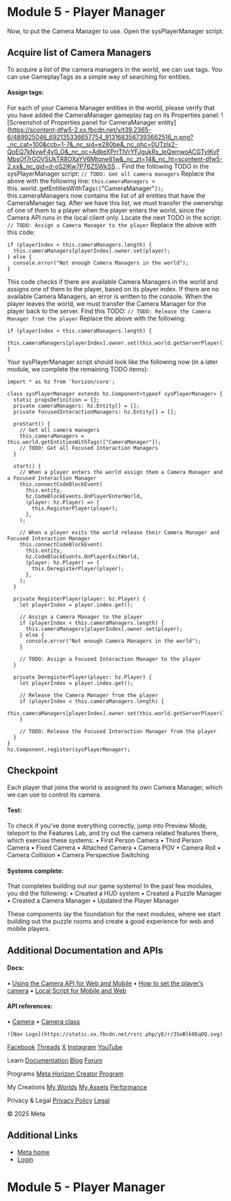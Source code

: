 # Module 5 - Player Manager

 Now, to put the Camera Manager to use. Open the sysPlayerManager script.  
## Acquire list of Camera Managers

 To acquire a list of the camera managers in the world, we can use tags. You can
use GameplayTags as a simple way of searching for entities.  
#### Assign tags:

 For each of your Camera Manager entities in the world, please verify that you
have added the CameraManager gameplay tag on its Properties panel: ![Screenshot of Properties panel for CameraManager entity](https://scontent-dfw5-2.xx.fbcdn.net/v/t39.2365-6/489925046_692135336657754_9131683567393662516_n.png?_nc_cat=100&ccb=1-7&_nc_sid=e280be&_nc_ohc=0UTzlx2-QoEQ7kNvwF4y0_O&_nc_oc=AdkeXPrrTIVrYFJgukRs_IeQwnwoACGTyIKvFMbsOf7rGOVSUkTR8OXaYV6Mtqne81w&_nc_zt=14&_nc_ht=scontent-dfw5-2.xx&_nc_gid=d-oS2lKw7P76ZSWkSS...
 Find the following TODO in the sysPlayerManager script:  `// TODO: Get all camera managers` Replace the above with the following line:  `this`.`cameraManagers `=` `this`.`world`.`getEntitiesWithTags`([`"CameraManager"`]);` this.cameraManagers now contains the list of all entities that have the
CameraManager tag. After we have this list, we must transfer the ownership of one of them to a
player when the player enters the world, since the Camera API runs in the local
client only. Locate the next TODO in the script:  `// TODO: Assign a Camera Manager to the player` Replace the above with this code:  
```
if (playerIndex < this.cameraManagers.length) {
  this.cameraManagers[playerIndex].owner.set(player);
} else {
  console.error("Not enough Camera Managers in the world");
}
```
 This code checks if there are available Camera Managers in the world and assigns
one of them to the player, based on its player index. If there are no available
Camera Managers, an error is written to the console. When the player leaves the world, we must transfer the Camera Manager for the
player back to the server. Find this TODO:  `// TODO: Release the Camera Manager from the player` Replace the above with the following:  
```
if (playerIndex < this.cameraManagers.length) {
  this.cameraManagers[playerIndex].owner.set(this.world.getServerPlayer());
}
```
 Your sysPlayerManager script should look like the following now (in a later
module, we complete the remaining TODO items):  
```
import * as hz from 'horizon/core';

class sysPlayerManager extends hz.Component<typeof sysPlayerManager> {
  static propsDefinition = {};
  private cameraManagers: hz.Entity[] = [];
  private focusedInteractionManagers: hz.Entity[] = [];

  preStart() {
    // Get all camera managers
    this.cameraManagers = this.world.getEntitiesWithTags(["CameraManager"]);
    // TODO: Get all Focused Interaction Managers
  }

  start() {
    // When a player enters the world assign them a Camera Manager and a Focused Interaction Manager
    this.connectCodeBlockEvent(
      this.entity,
      hz.CodeBlockEvents.OnPlayerEnterWorld,
      (player: hz.Player) => {
        this.RegisterPlayer(player);
      },
    );

    // When a player exits the world release their Camera Manager and Focused Interaction Manager
    this.connectCodeBlockEvent(
      this.entity,
      hz.CodeBlockEvents.OnPlayerExitWorld,
      (player: hz.Player) => {
        this.DeregisterPlayer(player);
      },
    );
  }

  private RegisterPlayer(player: hz.Player) {
    let playerIndex = player.index.get();

    // Assign a Camera Manager to the player
    if (playerIndex < this.cameraManagers.length) {
      this.cameraManagers[playerIndex].owner.set(player);
    } else {
      console.error("Not enough Camera Managers in the world");
    }

    // TODO: Assign a Focused Interaction Manager to the player
  }

  private DeregisterPlayer(player: hz.Player) {
    let playerIndex = player.index.get();

    // Release the Camera Manager from the player
    if (playerIndex < this.cameraManagers.length) {
      this.cameraManagers[playerIndex].owner.set(this.world.getServerPlayer());
    }

    // TODO: Release the Focused Interaction Manager from the player
  }
}
hz.Component.register(sysPlayerManager);
```
## Checkpoint

 Each player that joins the world is assigned its own Camera Manager, which we
can use to control its camera.  
#### Test:

 To check if you’ve done everything correctly, jump into Preview Mode, teleport
to the Features Lab, and try out the camera related features there, which
exercise these systems:
• First Person Camera
• Third Person Camera
• Fixed Camera
• Attached Camera
• Camera POV
• Camera Roll
• Camera Collision
• Camera Perspective Switching

  
#### Systems complete:

 That completes building out our game systems! In the past few modules, you did
the following:
• Created a HUD system
• Created a Puzzle Manager
• Created a Camera Manager
• Updated the Player Manager

 These components lay the foundation for the next modules, where we start
building out the puzzle rooms and create a good experience for web and mobile players.  
## Additional Documentation and APIs

  
#### Docs:


•  [Using the Camera API for Web and Mobile](https://developers.meta.com/horizon-worlds/learn/documentation/create-for-web-and-mobile/typescript-apis-for-mobile/camera/)
•  [How to set the player’s camera](https://developers.meta.com/horizon-worlds/learn/documentation/create-for-web-and-mobile/references-and-guides/how-to-set-the-players-camera/)
•  [Local Script for Mobile and Web](https://developers.meta.com/horizon-worlds/learn/documentation/typescript/local-scripting/getting-started-with-local-scripting/)

  

#### API references:


• [Camera](https://horizon.meta.com/resources/scripting-api/camera.md/?api_version=2.0.0)
• [Camera class](https://horizon.meta.com/resources/scripting-api/camera.camera.md/?api_version=2.0.0)

    ![Nav Logo](https://static.xx.fbcdn.net/rsrc.php/yE/r/3SoBlk8EqOQ.svg)


[Facebook](https://www.facebook.com/MetaHorizon/)
[Threads](https://www.threads.com/@metahorizon)
[X](https://x.com/MetaHorizon)
[Instagram](https://www.instagram.com/metahorizon/)
[YouTube](https://www.youtube.com/@MetaQuestVR)

 Learn
[Documentation](https://developers.meta.com/horizon-worlds/learn/documentation/)
[Blog](https://developers.meta.com/horizon/blog/)
[Forum](https://communityforums.atmeta.com/t5/Creator-Forum/ct-p/Meta_Horizon_Creator_Forums)

 Programs
[Meta Horizon Creator Program](https://developers.meta.com/horizon-worlds/programs/)

 My Creations
[My Worlds](https://horizon.meta.com/creator/worlds_all/?utm_source=horizon_worlds_creator)
[My Assets](https://horizon.meta.com/creator/assets/?utm_source=horizon_worlds_creator)
[Performance](https://horizon.meta.com/creator/performance/traces/?utm_source=horizon_worlds_creator)

 Privacy & Legal
[Privacy Policy](https://www.meta.com/legal/privacy-policy/)
[Legal](https://www.meta.com/legal/supplemental-terms-of-service/)

 © 2025 Meta

## Additional Links
- [Meta home](https://developers.meta.com/horizon-worlds/)
- [Login](https://developers.meta.com/login/?redirect_uri=https%3A%2F%2Fdevelopers.meta.com%2Fhorizon-worlds%2Flearn%2Fdocumentation%2Ftutorial-worlds%2Fdeveloping-for-web-and-mobile-players-tutorial%2Fmodule-5-player-manager%2F)

# Module 5 - Player Manager
